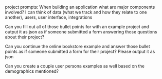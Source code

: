 project prompts:
When building an application what are major components involved?
I can think of data (what we track and how they relate to one another), users, user interface, integrations

Can you fill out all of those bullet points for with an example project and output it as json as if someone submitted a form answering those questions about their project?

Can you continue the online bookstore example and answer those bullet points as if someone submitted a form for their project? Please output it as json

Can you create a couple user persona examples as well based on the demographics mentioned?
